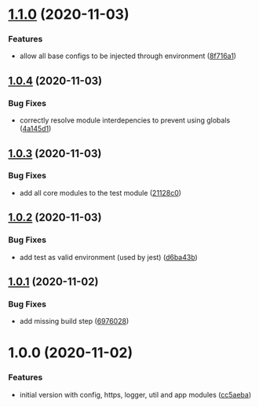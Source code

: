 # [1.1.0](https://github.com/etienne-bechara/nestjs-core/compare/v1.0.4...v1.1.0) (2020-11-03)


### Features

* allow all base configs to be injected through environment ([8f716a1](https://github.com/etienne-bechara/nestjs-core/commit/8f716a1a79d8041ef9403a94b9a084072984d43f))

## [1.0.4](https://github.com/etienne-bechara/nestjs-core/compare/v1.0.3...v1.0.4) (2020-11-03)


### Bug Fixes

* correctly resolve module interdepencies to prevent using globals ([4a145d1](https://github.com/etienne-bechara/nestjs-core/commit/4a145d1cbee7a064b9673da5f5f3ab74d07ef9f9))

## [1.0.3](https://github.com/etienne-bechara/nestjs-core/compare/v1.0.2...v1.0.3) (2020-11-03)


### Bug Fixes

* add all core modules to the test module ([21128c0](https://github.com/etienne-bechara/nestjs-core/commit/21128c07aba61fb8082fff3de8aa50c898c12b1c))

## [1.0.2](https://github.com/etienne-bechara/nestjs-core/compare/v1.0.1...v1.0.2) (2020-11-03)


### Bug Fixes

* add test as valid environment (used by jest) ([d6ba43b](https://github.com/etienne-bechara/nestjs-core/commit/d6ba43b95cb43b9973181671a7f7bdcebeeb4888))

## [1.0.1](https://github.com/etienne-bechara/nestjs-core/compare/v1.0.0...v1.0.1) (2020-11-02)


### Bug Fixes

* add missing build step ([6976028](https://github.com/etienne-bechara/nestjs-core/commit/6976028b9d209a82fcf9c0bfee060dce98a6deed))

# 1.0.0 (2020-11-02)


### Features

* initial version with config, https, logger, util and app modules ([cc5aeba](https://github.com/etienne-bechara/nestjs-core/commit/cc5aebaf44f8a56bcd599ef6d3af538e83504b8a))
